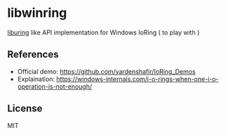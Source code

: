 # libwinring

[liburing](https://github.com/axboe/liburing) like API implementation for Windows IoRing ( to play with )

## References

* Official demo: https://github.com/yardenshafir/IoRing_Demos
* Explaination: https://windows-internals.com/i-o-rings-when-one-i-o-operation-is-not-enough/

## License

MIT
